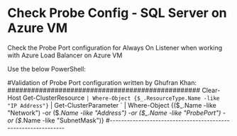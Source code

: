 # Check Probe Config - SQL Server on Azure VM
Check the Probe Port configuration for Always On Listener when working with Azure Load Balancer on Azure VM

Use the below PowerShell:

#Validation of Probe Port configuration written by Ghufran Khan:
#################################################
Clear-Host
Get-ClusterResource `
| Where-Object {$_.ResourceType.Name -like "IP Address"} `
| Get-ClusterParameter `
| Where-Object {($_.Name -like "Network") -or ($_.Name -like "Address") -or ($_.Name -like "ProbePort") -or ($_.Name -like "SubnetMask")}
#--------------------------------------------------------------
